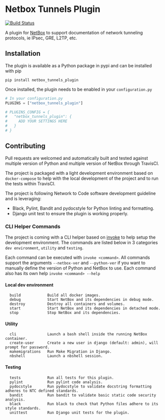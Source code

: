 # Netbox Tunnels Plugin

<!-- Build status with linky to the builds for ease of access. -->
[![Build Status](https://travis-ci.com/jdrew82/netbox_tunnels_plugin.svg?token=XHesDxGFcPtaq1Q3URi5&branch=master)](https://travis-ci.com/jdrew82/netbox_tunnels_plugin)

A plugin for [NetBox](https://github.com/netbox-community/netbox) to support documentation of network tunneling
 protocols, ie IPsec, GRE, L2TP, etc.

## Installation

The plugin is available as a Python package in pypi and can be installed with pip
```shell
pip install netbox_tunnels_plugin
```

Once installed, the plugin needs to be enabled in your `configuration.py`
```python
# In your configuration.py
PLUGINS = ["netbox_tunnels_plugin"]

# PLUGINS_CONFIG = {
#   "netbox_tunnels_plugin": {
#     ADD YOUR SETTINGS HERE
#   }
# }
```

## Contributing

Pull requests are welcomed and automatically built and tested against multiple version of Python and multiple version of NetBox through TravisCI.

The project is packaged with a light development environment based on `docker-compose` to help with the local development of the project and to run the tests within TravisCI.

The project is following Network to Code software development guideline and is leveraging:
- Black, Pylint, Bandit and pydocstyle for Python linting and formatting.
- Django unit test to ensure the plugin is working properly.

### CLI Helper Commands

The project is coming with a CLI helper based on [invoke](http://www.pyinvoke.org/) to help setup the development environment. The commands are listed below in 3 categories `dev environment`, `utility` and `testing`. 

Each command can be executed with `invoke <command>`. All commands support the arguments `--netbox-ver` and `--python-ver` if you want to manually define the version of Python and NetBox to use. Each command also has its own help `invoke <command> --help`

#### Local dev environment
```
  build            Build all docker images.
  debug            Start NetBox and its dependencies in debug mode.
  destroy          Destroy all containers and volumes.
  start            Start NetBox and its dependencies in detached mode.
  stop             Stop NetBox and its dependencies.
```

#### Utility 
```
  cli              Launch a bash shell inside the running NetBox container.
  create-user      Create a new user in django (default: admin), will prompt for password.
  makemigrations   Run Make Migration in Django.
  nbshell          Launch a nbshell session.
```
#### Testing 

```
  tests            Run all tests for this plugin.
  pylint           Run pylint code analysis.
  pydocstyle       Run pydocstyle to validate docstring formatting adheres to NTC defined standards.
  bandit           Run bandit to validate basic static code security analysis.
  black            Run black to check that Python files adhere to its style standards.
  unittest         Run Django unit tests for the plugin.
```
